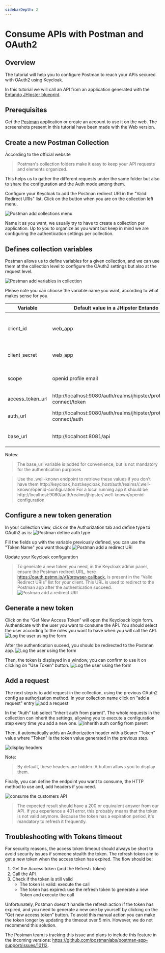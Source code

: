 ```yaml
---
sidebarDepth: 2
---
```


# Consume APIs with Postman and OAuth2

## Overview
The tutorial will help you to configure Postman to reach your APIs secured with OAuth2 using Keycloak.

In this tutorial we will call an API from an application generated with the [Entando JHipster blueprint](./generate-microservices-and-micro-frontends.md).

## Prerequisites
Get the [Postman](https://www.postman.com/downloads/) application or create an account to use it on the web.
The screenshots present in this tutorial have been made with the Web version.

## Create a new Postman Collection
According to the official website 
> Postman's collection folders make it easy to keep your API requests and elements organized.

This helps us to gather the different requests under the same folder but also to share the configuration and the Auth mode among them.


Configure your Keycloak to add the Postman redirect URI in the "Valid Redirect URIs" list.
Click on the button when you are on the collection left menu.

![Postman add collections menu](./img/postman-create-collection.png)

Name it as you want, we usually try to have to create a collection per application. Up to you to organize as you want
but keep in mind we are configuring the authentication settings per collection.

## Defines collection variables
Postman allows us to define variables for a given collection, and we can use them at the collection level
to configure the OAuth2 settings but also at the request level.

![Postman add variables in collection](./img/postman-add-variables.png)

Please note you can choose the variable name you want, according to what makes sense for you.

| Variable | Default value in a JHipster Entando App | Details |
|------|------|------|
| client_id | web_app | The client id account used to authenticate the user |
| client_secret | web_app | The secret for the client_id |
| scope | openid profile email | The scope to retrieve during the auth |
| access_token_url | http://localhost:9080/auth/realms/jhipster/protocol/openid-connect/token | The token endpoint |
| auth_url | http://localhost:9080/auth/realms/jhipster/protocol/openid-connect/auth | The authorization endpoint |
| base_url | http://localhost:8081/api | The url all the requests start with |

Notes:
> The base_url variable is added for convenience, but is not mandatory for the authentication purposes

> Use the .well-known endpoint to retrieve these values if you don't have them
> http://keycloak_host:keycloak_host/auth/realms/<realm>/.well-known/openid-configuration
> For a local running app it should be http://localhost:9080/auth/realms/jhipster/.well-known/openid-configuration

## Configure a new token generation
In your collection view, click on the Authorization tab and define type to OAuth2 as is:
![Postman define auth type](./img/postman-define-authorization-type.png)

Fill the fields up with the variable previously defined, you can use the "Token Name" you want though:
![Postman add a redirect URI](./img/postman-configure-new-token.png)


Update your Keycloak configuration
>To generate a new token you need, in the Keycloak admin panel, ensure the Postman redirect URL, here https://oauth.pstmn.io/v1/browser-callback, is present in the “Valid Redirect URIs” list for your client.
This URL is used to redirect to the Postman app after the authentication succeed.
![Postman add a redirect URI](./img/postman-add-redirect-uri.png)

## Generate a new token
Click on the “Get New Access Token” will open the Keycloack login form. Authenticate with the user you want to consume the API.
You should select the user according to the roles you want to have when you will call the API.
![Log the user using the form](./img/postman-loggin-into-app.png)

After the authentication suceed, you should be redirected to the Postman app.
![Log the user using the form](./img/postman-authentication-success.png)

Then, the token is displayed in a window, you can confirm to use it on clicking on "Use Token" button.
![Log the user using the form](./img/postman-access-token-details.png)

## Add a request
The next step is to add request in the collection, using the previous OAuth2 config as authorization method.
In your collection name click on "add a request" entry
![add a request](./img/postman-add-request.png)

In the "Auth" tab select "Inherit auth from parent". The whole requests in the collection can inherit the settings,
allowing you to execute a configuration step every time you add a new one.
![inherith auth config from parent](./img/postman-auth-from-parent.png)

Then, it automatically adds an Authorization header with a Bearer "Token" value where "Token" is the token value generated in the previous step.

![display headers](./img/postman-headers.png)

Note:
> By default, these headers are hidden. A button allows you to display them.

Finally, you can define the endpoint you want to consume, the HTTP method to use and, add headers if you need.

![consume the customers API](./img/postman-api-customers-result.png)

> The expected result should have a 200 or equivalent answer from our API.
> If you experience a 401 error, this probably means that the token is not valid anymore.
> Because the token has a expiration period, it's mandatory to refresh it frequently.

## Troubleshooting with Tokens timeout
For security reasons, the access token timeout should always be short to avoid security issues if someone stealth the token. The refresh token aim to get a new token when the access token has expired. The flow should be:
 1. Get the Access token (and the Refresh Token)
 2. Call the API
 3. Check if the token is still valid
    - The token is valid: execute the call 
    - The token has expired: use the refresh token to generate a new Token and execute the call

Unfortunately, Postman doesn't handle the refresh action if the token has expired, and you need to generate a new one by yourself by clicking on the “Get new access token” button.
To avoid this manual action you can make the token longer by updating the timeout over 5 min. However, we do not recommend this solution.

The Postman team is tracking this issue and plans to include this feature in the incoming versions: https://github.com/postmanlabs/postman-app-support/issues/10112.
